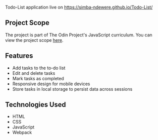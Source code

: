 Todo-List application live on https://simba-ndewere.github.io/Todo-List/ 

## Project Scope
The project is part of The Odin Project's JavaScript curriculum. You can view the project scope [here](https://www.theodinproject.com/lessons/node-path-javascript-todo-list).

## Features
- Add tasks to the to-do list
- Edit and delete tasks
- Mark tasks as completed
- Responsive design for mobile devices
- Store tasks in local storage to persist data across sessions

## Technologies Used
- HTML
- CSS
- JavaScript
- Webpack
